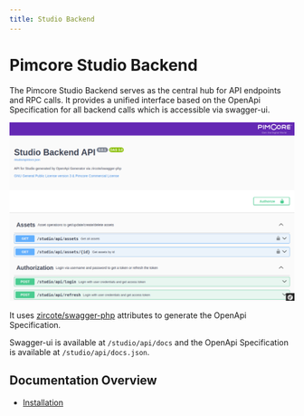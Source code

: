 ```yaml
---
title: Studio Backend
---
```


# Pimcore Studio Backend

The Pimcore Studio Backend serves as the central hub for API endpoints and RPC calls. 
It provides a unified interface based on the OpenApi Specification for all backend calls which is accessible via swagger-ui.

![Swagger UI](./doc/img/swagger-ui.png)

It uses [zircote/swagger-php](https://github.com/zircote/swagger-php) attributes to generate the OpenApi Specification.

Swagger-ui is available at `/studio/api/docs` and the OpenApi Specification is available at `/studio/api/docs.json`.

## Documentation Overview

- [Installation](./doc/01_Installation.md)
